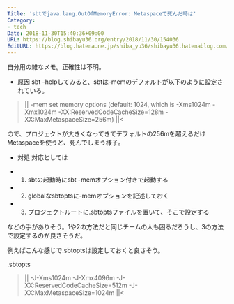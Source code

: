 ```yaml
---
Title: 'sbtでjava.lang.OutOfMemoryError: Metaspaceで死んだ時は'
Category:
- tech
Date: 2018-11-30T15:40:36+09:00
URL: https://blog.shibayu36.org/entry/2018/11/30/154036
EditURL: https://blog.hatena.ne.jp/shiba_yu36/shibayu36.hatenablog.com/atom/entry/10257846132678026874
---
```


自分用の雑なメモ。正確性は不明。

* 原因
sbt -helpしてみると、sbtは-memのデフォルトが以下のように設定されている。

>||
-mem    <integer>  set memory options (default: 1024, which is -Xms1024m -Xmx1024m -XX:ReservedCodeCacheSize=128m -XX:MaxMetaspaceSize=256m)
||<

ので、プロジェクトが大きくなってきてデフォルトの256mを超えるだけMetaspaceを使うと、死んでしまう様子。

* 対処
対応としては

- 1. sbtの起動時にsbt -memオプション付きで起動する
- 2. globalなsbtoptsに-memオプションを記述しておく
- 3. プロジェクトルートに.sbtoptsファイルを置いて、そこで設定する

などの手がありそう。1や2の方法だと同じチームの人も困るだろうし、3の方法で設定するのが良さそうだ。

例えばこんな感じで.sbtoptsは設定しておくと良さそう。

.sbtopts
>||
-J-Xms1024m
-J-Xmx4096m
-J-XX:ReservedCodeCacheSize=512m
-J-XX:MaxMetaspaceSize=1024m
||<
